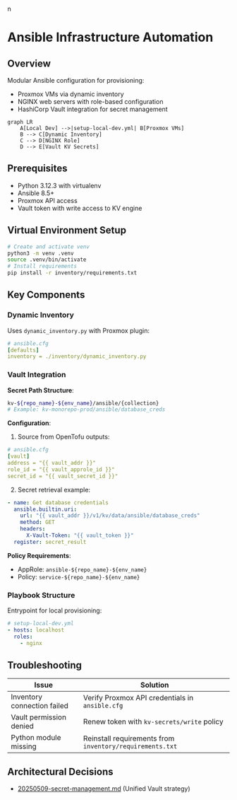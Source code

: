 n 
# Ansible Infrastructure Automation

## Overview
Modular Ansible configuration for provisioning:
- Proxmox VMs via dynamic inventory
- NGINX web servers with role-based configuration
- HashiCorp Vault integration for secret management

```mermaid
graph LR
    A[Local Dev] -->|setup-local-dev.yml| B[Proxmox VMs]
    B --> C[Dynamic Inventory]
    C --> D[NGINX Role]
    D --> E[Vault KV Secrets]
```

## Prerequisites
- Python 3.12.3 with virtualenv
- Ansible 8.5+
- Proxmox API access
- Vault token with write access to KV engine

## Virtual Environment Setup
```bash
# Create and activate venv
python3 -m venv .venv
source .venv/bin/activate
# Install requirements
pip install -r inventory/requirements.txt
```

## Key Components

### Dynamic Inventory
Uses `dynamic_inventory.py` with Proxmox plugin:
```yaml
# ansible.cfg
[defaults]
inventory = ./inventory/dynamic_inventory.py
```

### Vault Integration
**Secret Path Structure**:
```bash
kv-${repo_name}-${env_name}/ansible/{collection}
# Example: kv-monorepo-prod/ansible/database_creds
```

**Configuration**:
1. Source from OpenTofu outputs:
```yaml
# ansible.cfg
[vault]
address = "{{ vault_addr }}"
role_id = "{{ vault_approle_id }}"
secret_id = "{{ vault_secret_id }}"
```

2. Secret retrieval example:
```yaml
- name: Get database credentials
  ansible.builtin.uri:
    url: "{{ vault_addr }}/v1/kv/data/ansible/database_creds"
    method: GET
    headers:
      X-Vault-Token: "{{ vault_token }}"
  register: secret_result
```

**Policy Requirements**:
- AppRole: `ansible-${repo_name}-${env_name}`
- Policy: `service-${repo_name}-${env_name}`

### Playbook Structure
Entrypoint for local provisioning:
```yaml
# setup-local-dev.yml
- hosts: localhost
  roles:
    - nginx
```

## Troubleshooting
| Issue | Solution |
|-------|----------|
| Inventory connection failed | Verify Proxmox API credentials in `ansible.cfg` |
| Vault permission denied | Renew token with `kv-secrets/write` policy |
| Python module missing | Reinstall requirements from `inventory/requirements.txt` |

## Architectural Decisions
- [20250509-secret-management.md](../docs/architecture/decisions/20250509-secret-management.md) (Unified Vault strategy)